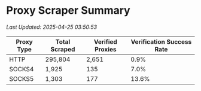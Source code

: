 # Proxy Scraper Summary

_Last Updated: 2025-04-25 03:50:53_

| Proxy Type | Total Scraped | Verified Proxies | Verification Success Rate |
|------------|--------------|------------------|--------------------------|
| HTTP | 295,804 | 2,651 | 0.9% |
| SOCKS4 | 1,925 | 135 | 7.0% |
| SOCKS5 | 1,303 | 177 | 13.6% |
